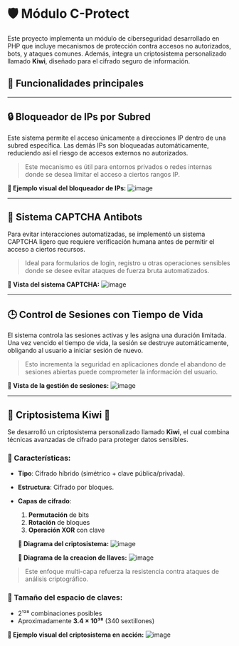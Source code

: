 # 🛡️ Módulo C-Protect

Este proyecto implementa un módulo de ciberseguridad desarrollado en PHP que incluye mecanismos de protección contra accesos no autorizados, bots, y ataques comunes. Además, integra un criptosistema personalizado llamado **Kiwi**, diseñado para el cifrado seguro de información.

## 📌 Funcionalidades principales

---

## 🔒 Bloqueador de IPs por Subred

Este sistema permite el acceso únicamente a direcciones IP dentro de una subred específica. Las demás IPs son bloqueadas automáticamente, reduciendo así el riesgo de accesos externos no autorizados.

> Este mecanismo es útil para entornos privados o redes internas donde se desea limitar el acceso a ciertos rangos IP.

**📸 Ejemplo visual del bloqueador de IPs:**
![image](https://github.com/user-attachments/assets/4a7d3938-6d80-46f4-bb2c-5128ace239b8)


---

## 🤖 Sistema CAPTCHA Antibots

Para evitar interacciones automatizadas, se implementó un sistema CAPTCHA ligero que requiere verificación humana antes de permitir el acceso a ciertos recursos.

> Ideal para formularios de login, registro u otras operaciones sensibles donde se desee evitar ataques de fuerza bruta automatizados.

**📸 Vista del sistema CAPTCHA:**
![image](https://github.com/user-attachments/assets/8abe380d-5c67-41f1-b9b0-dec7ecf6c9b7)


---

## 🕒 Control de Sesiones con Tiempo de Vida

El sistema controla las sesiones activas y les asigna una duración limitada. Una vez vencido el tiempo de vida, la sesión se destruye automáticamente, obligando al usuario a iniciar sesión de nuevo.

> Esto incrementa la seguridad en aplicaciones donde el abandono de sesiones abiertas puede comprometer la información del usuario.

**📸 Vista de la gestión de sesiones:**
![image](https://github.com/user-attachments/assets/2f305247-4983-4f3c-9779-7eedb0bffa3f)


---

## 🧬 Criptosistema Kiwi 🔐

Se desarrolló un criptosistema personalizado llamado **Kiwi**, el cual combina técnicas avanzadas de cifrado para proteger datos sensibles.

### 🔑 Características:

- **Tipo**: Cifrado híbrido (simétrico + clave pública/privada).
- **Estructura**: Cifrado por bloques.
- **Capas de cifrado**:
  1. **Permutación** de bits
  2. **Rotación** de bloques
  3. **Operación XOR** con clave

 
  **📸 Diagrama del criptosistema:**
  ![image](https://github.com/user-attachments/assets/af851d46-ffeb-4080-9a63-ac7fbbae19c6)



  **📸 Diagrama de la creacion de llaves:**
  ![image](https://github.com/user-attachments/assets/2e9756b9-e8cf-4a33-bed9-233508e21a95)



> Este enfoque multi-capa refuerza la resistencia contra ataques de análisis criptográfico.

### 🔐 Tamaño del espacio de claves:

- 2¹²⁸ combinaciones posibles
- Aproximadamente **3.4 × 10³⁸** (340 sextillones)

**📸 Ejemplo visual del criptosistema en acción:**
![image](https://github.com/user-attachments/assets/897476d7-85cc-43d7-9c55-d3825ab715e2)

